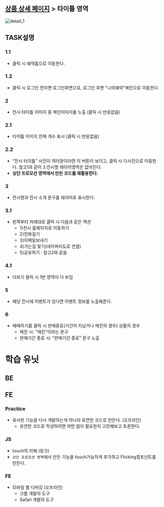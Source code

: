 ## [상품 상세 페이지](./예약상세페이지.md) > 타이틀 영역
![detail_1](https://cloud.githubusercontent.com/assets/26952763/26789235/953b370c-4a4a-11e7-925b-940690cb9a6a.png)


## TASK설명

### 1.1
- 클릭 시 예약홈으로 이동한다.

### 1.2
- 클릭 시 로그인 전이면 로그인화면으로, 로그인 후면 "나의예약"메인으로 이동한다.

### 2
- 전시 타이틀 이미지 중 메인이미지를 노출 (클릭 시 반응없음)

### 2.1
- 타이틀 이미지 전체 개수 표시 (클릭 시 반응없음)

### 2.2
- "전시 타이틀" 사진이 여러장이라면 이 버튼이 보이고, 클릭 시 다사진으로 이동한다. 참고1과 같이 3.전시명 레이어영역은 없어진다.
- **상단 프로모션 영역에서 만든 코드를 재활용한다.**

### 3
- 전시명과 전시 소개 문구를 레이어로 표시한다.

### 3.1
- 왼쪽부터 차례대로 클릭 시 다음과 같은 액션
	- 1)전시 홈페이지로 이동하기
	- 2)전화걸기
	- 3)이메일보내기
	- 4)가는길 찾기(네이버지도로 연결)
	- 5)공유하기 : 참고2와 같음

### 4.1
- 더보기 클릭 시 1번 영역이 다 보임

### 5
- 해당 전시에 이벤트가 있다면 이벤트 정보를 노출해준다.

### 6
- 예매하기를 클릭 시 판매종료(기간이 지났거나 매진의 경우) 상품의 경우
	- 매진 시: "매진"이라는 문구
	- 판매기간 종료 시: "판매기간 종료" 문구 노출


# 학습 유닛

## BE

## FE

### Practice
- 유사한 기능을 다시 개발하는게 아니라 유연한 코드로 만든다. (오프라인)
	- 유연한 코드로 작성하려면 어떤 점이 필요한지 고민해보고 토론한다.

### JS
- touch의 이해 (링크)
- `상단 프로모션 영역`에서 만든 기능을 touch가능하게 추가하고 Flicking컴포넌트를 만든다.

### FE
- 모바일 웹 디버깅 (오프라인)
	- 크롬 개발자 도구
	- Safari 개발자 도구
